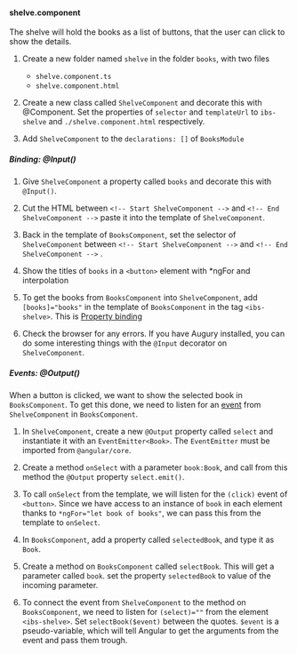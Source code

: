 #### shelve.component
The shelve will hold the books as a list of buttons, that the user can click to show the details. 

1. Create a new folder named `shelve` in the folder `books`, with two files
    * `shelve.component.ts`
    * `shelve.component.html`

2. Create a new class called `ShelveComponent` and decorate this with @Component. 
      Set the properties of `selector` and `templateUrl` to `ibs-shelve` and `./shelve.component.html` respectively.

3. Add `ShelveComponent` to the `declarations: []` of `BooksModule`

##### Binding: @Input() 
1. Give `ShelveComponent` a property called `books` and decorate this with `@Input()`.

2. Cut the HTML between `<!-- Start ShelveComponent -->` and `<!-- End ShelveComponent -->` paste it into the template of `ShelveComponent`.

3. Back in the template of `BooksComponent`, set the selector of `ShelveComponent` between `<!-- Start ShelveComponent -->` and `<!-- End ShelveComponent -->` .

4. Show the titles of `books` in a `<button>` element with *ngFor and interpolation

5. To get the books from `BooksComponent` into `ShelveComponent`, add `[books]="books"` in the template of `BooksComponent` in the tag `<ibs-shelve>`. This is [Property binding](https://angular.io/guide/template-syntax#property-binding--property-)

6. Check the browser for any errors. If you have Augury installed, you can do some interesting things with the `@Input` decorator on `ShelveComponent`.

##### Events: @Output() 
When a button is clicked, we want to show the selected book in `BooksComponent`. To get this done, we need to listen for an [event](https://angular.io/guide/template-syntax#event-binding---event-) from `ShelveComponent` in `BooksComponent`.

1. In `ShelveComponent`, create a new `@Output` property called `select` and instantiate it with an `EventEmitter<Book>`.
    The `EventEmitter` must be imported from `@angular/core`.

2. Create a method `onSelect` with a parameter `book:Book`, and call from this method the `@Output` property `select.emit()`.

3. To call `onSelect` from the template, we will listen for the `(click)` event of `<button>`.
   Since we have access to an instance of `book` in each element thanks to `*ngFor="let book of books"`, we can pass this from the template to `onSelect`.

4. In `BooksComponent`, add a property called `selectedBook`, and type it as `Book`.
    
5. Create a method on `BooksComponent` called `selectBook`. This will get a parameter called `book`.
    set the property `selectedBook` to value of the incoming parameter.
    
6. To connect the event from `ShelveComponent` to the method on `BooksComponent`, we need to listen for `(select)=""` from the element `<ibs-shelve>`.
    Set `selectBook($event)` between the quotes. `$event` is a pseudo-variable, which will tell Angular to get the arguments from the event and pass them trough.
